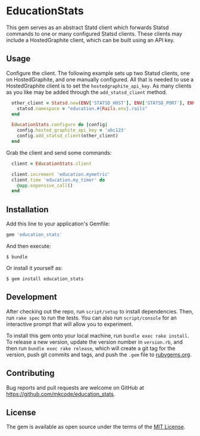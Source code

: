 # EducationStats

This gem serves as an abstract Statd client which forwards Statsd commands to
one or many configured Statsd clients. These clients may include a
HostedGraphite client, which can be built using an API key.

## Usage

Configure the client. The following example sets up two Statsd clients, one on
HostedGraphite, and one manually configured. All that is needed to use a
HostedGraphite client is to set the `hostedgraphite_api_key`. As many clients as
you like may be added through the `add_statsd_client` method.

```ruby
  other_client = Statsd.new(ENV['STATSD_HOST'], ENV['STATSD_PORT'], ENV['STATSD_KEY']).tap do |statsd|
    statsd.namespace = "education.#{Rails.env}.rails"
  end

  EducationStats.configure do |config|
    config.hosted_graphite_api_key = 'abc123'
    config.add_statsd_client(other_client)
  end
```

Grab the client and send some commands:

```ruby
  client = EducationStats.client

  client.increment 'education.mymetric'
  client.time 'education.my_timer' do
    @app.expensive_call()
  end
```

## Installation

Add this line to your application's Gemfile:

```ruby
gem 'education_stats'
```

And then execute:

    $ bundle

Or install it yourself as:

    $ gem install education_stats

## Development

After checking out the repo, run `script/setup` to install dependencies. Then, run `rake spec` to run the tests. You can also run `script/console` for an interactive prompt that will allow you to experiment.

To install this gem onto your local machine, run `bundle exec rake install`. To release a new version, update the version number in `version.rb`, and then run `bundle exec rake release`, which will create a git tag for the version, push git commits and tags, and push the `.gem` file to [rubygems.org](https://rubygems.org).

## Contributing

Bug reports and pull requests are welcome on GitHub at https://github.com/mkcode/education_stats.


## License

The gem is available as open source under the terms of the [MIT License](http://opensource.org/licenses/MIT).


